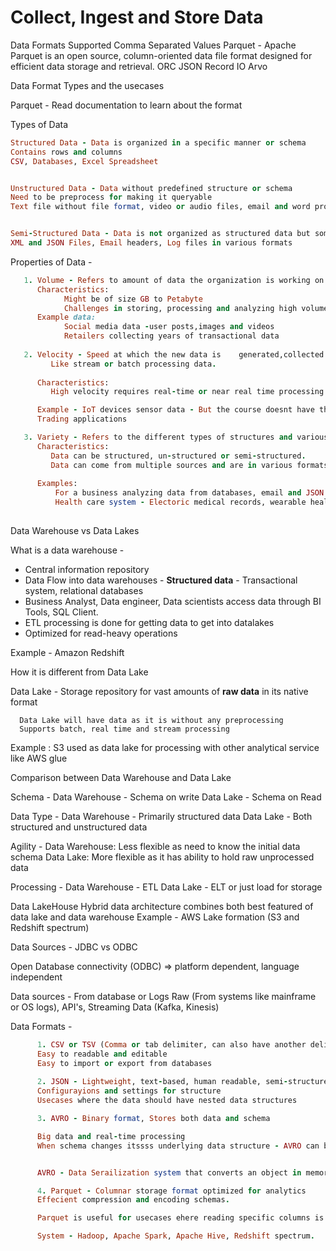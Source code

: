 # Collect, Ingest and Store Data

Data Formats Supported
   Comma Separated Values
   Parquet - Apache Parquet is an open source, column-oriented data file format designed for efficient data storage and retrieval.
   ORC
   JSON
   Record IO
   Arvo 

Data Format Types and the usecases 

Parquet  - Read documentation to learn about the format


Types of Data

   ```rb
   Structured Data - Data is organized in a specific manner or schema 
   Contains rows and columns
   CSV, Databases, Excel Spreadsheet


   Unstructured Data - Data without predefined structure or schema
   Need to be preprocess for making it queryable
   Text file without file format, video or audio files, email and word processing documents, images


   Semi-Structured Data - Data is not organized as structured data but some level of structure in form of tags/hierarchies
   XML and JSON Files, Email headers, Log files in various formats

   ```

Properties of Data -

```rb
   1. Volume - Refers to amount of data the organization is working on for analysis 
      Characteristics: 
            Might be of size GB to Petabyte
            Challenges in storing, processing and analyzing high volumes of data
      Example data: 
            Social media data -user posts,images and videos
            Retailers collecting years of transactional data 
   
   2. Velocity - Speed at which the new data is    generated,collected and processed
         Like stream or batch processing data. 
      
      Characteristics: 
         High velocity requires real-time or near real time processing 

      Example - IoT devices sensor data - But the course doesnt have this topic on scope
      Trading applications

   3. Variety - Refers to the different types of structures and various soures of data
      Characteristics:
         Data can be structured, un-structured or semi-structured. 
         Data can come from multiple sources and are in various formats
      
      Examples:   
          For a business analyzing data from databases, email and JSON files
          Health care system - Electoric medical records, wearable health devices and patient feedback data.
      
```

Data Warehouse vs Data Lakes

 What is a data warehouse - 
   * Central information repository
   * Data Flow into data warehouses - __Structured data__ - Transactional system, relational databases 
   * Business Analyst, Data engineer, Data scientists access data through BI Tools, SQL Client.
   * ETL processing is done for getting data to get into datalakes 
   * Optimized for read-heavy operations

Example - Amazon Redshift


How it is different from Data Lake

Data Lake - Storage repository for vast amounts of __raw data__ in its native format

      Data Lake will have data as it is without any preprocessing
      Supports batch, real time and stream processing

Example : 
      S3 used as data lake for processing with other analytical service like AWS glue


Comparison between Data Warehouse and Data Lake

Schema - 
      Data Warehouse - Schema on write
      Data Lake - Schema on Read

Data Type - 
      Data Warehouse - Primarily structured data
      Data Lake - Both structured and unstructured data

Agility - 
      Data Warehouse: Less flexible as need to know the initial data schema
      Data Lake: More flexible as it has ability to hold raw unprocessed data

Processing - Data Warehouse - ETL
             Data Lake - ELT or just load for storage

Data LakeHouse
      Hybrid data architecture combines both best featured of data lake and data warehouse
Example - AWS Lake formation (S3 and Redshift spectrum)


Data Sources - JDBC vs ODBC

Open Database connectivity (ODBC) => platform dependent, language independent

Data sources - From database or Logs Raw (From systems like mainframe or OS logs), API's, Streaming Data (Kafka, Kinesis)


Data Formats - 
      
```rb
      1. CSV or TSV (Comma or tab delimiter, can also have another delimiter - like pipe)
      Easy to readable and editable
      Easy to import or export from databases
      
      2. JSON - Lightweight, text-based, human readable, semi-structured, data based on key-value pairs
      Configurayions and settings for structure
      Usecases where the data should have nested data structures 

      3. AVRO - Binary format, Stores both data and schema

      Big data and real-time processing 
      When schema changes itssss underlying data structure - AVRO can be of use


      AVRO - Data Serailization system that converts an object in memory to binary data

      4. Parquet - Columnar storage format optimized for analytics
      Effecient compression and encoding schemas.

      Parquet is useful for usecases ehere reading specific columns is neccessary 

      System - Hadoop, Apache Spark, Apache Hive, Redshift spectrum.
```